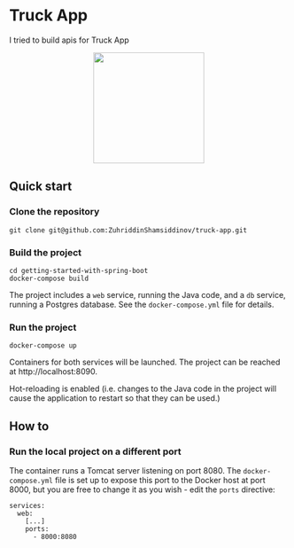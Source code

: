# Truck App
I tried to build apis for Truck  App



<p align="center">
  <img src="https://www.underworldcode.org/content/images/size/w600/2020/08/Moby-logo-1.png" width="200">

</p>




## Quick start

### Clone the repository

```
git clone git@github.com:ZuhriddinShamsiddinov/truck-app.git
```

### Build the project

```
cd getting-started-with-spring-boot
docker-compose build
```

The project includes a ``web`` service, running the Java code, and a ``db`` service, running a Postgres database.
See the ``docker-compose.yml`` file for details.

### Run the project

```
docker-compose up
````

Containers for both services will be launched. The project can be reached at http://localhost:8090.

Hot-reloading is enabled (i.e. changes to the Java code in the project will cause the application to restart so that they
can be used.)


## How to

### Run the local project on a different port

The container runs a Tomcat server listening on port 8080. The ``docker-compose.yml`` file is set up to
expose this port to the Docker host at port 8000, but you are free to change it as you wish - edit the ``ports`` directive:

```
services:
  web:
    [...]
    ports: 
      - 8000:8080
```
